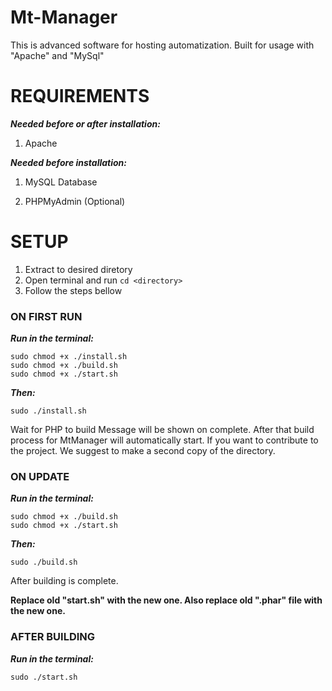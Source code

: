 # Mt-Manager

This is advanced software for hosting automatization. Built for usage with "Apache" and "MySql"

# REQUIREMENTS

___Needed before or after installation:___
1. Apache

___Needed before installation:___

1. MySQL Database

2. PHPMyAdmin (Optional)


# SETUP

1. Extract to desired diretory
2. Open terminal and run ```cd <directory>```
3. Follow the steps bellow


### ON FIRST RUN

___Run in the terminal:___
```
sudo chmod +x ./install.sh
sudo chmod +x ./build.sh
sudo chmod +x ./start.sh
```
___Then:___
```
sudo ./install.sh
```
Wait for PHP to build
Message will be shown on complete. After that build process for MtManager will automatically start. If you want to contribute to the project. We suggest to make a second copy of the directory.

### ON UPDATE

___Run in the terminal:___
```
sudo chmod +x ./build.sh
sudo chmod +x ./start.sh
```
___Then:___
```
sudo ./build.sh
```
After building is complete.

**Replace old "start.sh" with the new one. Also replace old ".phar" file with the new one.**

### AFTER BUILDING

___Run in the terminal:___
```
sudo ./start.sh
```
